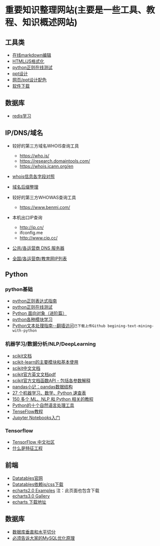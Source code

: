 # 重要知识整理网站(主要是一些工具、教程、知识概述网站)


## 工具类
* [在线markdown编辑](https://www.zybuluo.com/mdeditor)
* [HTML/JS格式化](http://tool.chinaz.com/tools/jsformat.aspx?qq-pf-to=pcqq.c2c)
* [python正则在线测试](http://tool.oschina.net/regex/)
* [ppt设计](https://www.islide.cc/)
* [网页/ppt设计配色](http://tool.c7sky.com/webcolor/#hue_6)
* [软件下载](http://msdn.itellyou.cn)

## 数据库
* [redis学习](http://www.epubit.com.cn/article/200)

## IP/DNS/域名
* 较好的第三方域名WHOIS查询工具
    * https://who.is/
    * https://research.domaintools.com/
    * https://whois.icann.org/en

* [whois信息各字段对照](https://help.aliyun.com/knowledge_detail/35772.html)

* [域名后缀整理](https://publicsuffix.org/list/public_suffix_list.dat)

* 较好的第三方WHOWAS查询工具
    * https://www.benmi.com/

* 本机出口IP查询
    * http://ip.cn/
    * ifconfig.me
    * http://www.cip.cc/

* [公共/各运营商 DNS 服务器](http://ip.cn/dns.html)

* [全国/各运营商/教育网IP列表](http://ip.cn/chnroutes.html)

            

## Python
### python基础
* [python正则表达式指南](http://www.cnblogs.com/huxi/archive/2010/07/04/1771073.html)
* [python正则在线测试](http://tool.oschina.net/regex/)
* [Python 面向对象（进阶篇）](http://mp.weixin.qq.com/s?__biz=MzA4MjEyNTA5Mw==&mid=2652565912&idx=1&sn=1aca0d1fe5c5e1e432b36fc4f17061c1&chksm=8464d9d2b31350c4e8ea606bc0ac9df8c4fb5f11a8ce38204b2dab8dc9ae957a5855d2a75811&mpshare=1&scene=23&srcid=0817agmGUZRPlGeuiBzBg3Rc#rd)
* [python各种模块学习](http://blog.csdn.net/lcyangcss/article/details/7249961)
* [Python文本处理指南--翻墙访问](https://www.gitbook.com/book/datartisan/begining-text-mining-with-python)`已下载上传Github begining-text-mining-with-python`

### 机器学习/数据分析/NLP/DeepLearning
* [scikit文档](http://scikit-learn.org/stable/)
* [scikit-learn的主要模块和基本使用](http://www.jianshu.com/p/1c6efdbce226)
* [scikit中文文档](http://sklearn.apachecn.org/cn/0.19.0/user_guide.html)
* [scikit官方英文文档pdf](http://scikit-learn.org/stable/_downloads/scikit-learn-docs.pdf)
* [scikit官方文档函数API - 包括各参数解释](http://scikit-learn.org/stable/modules/classes.html)
* [pandas小记：pandas数据结构](http://blog.csdn.net/pipisorry/article/details/18010307)
* [27 个机器学习、数学、Python 速查表](http://mp.weixin.qq.com/s?__biz=MzA4MjEyNTA5Mw==&mid=2652565766&idx=1&sn=ae4b10653f95f7de9d7f45b5917dfd44&chksm=8464d94cb313505a99b6b25eda7170bc70b6cadb493143f43e17ac0acafedc3892dfd6cb0075&mpshare=1&scene=23&srcid=0816wSXxVKA2dwMpTZmVwMnA#rd)
* [150 多个 ML、NLP 和 Python 相关的教程](http://mp.weixin.qq.com/s?__biz=MzA4MjEyNTA5Mw==&mid=2652565943&idx=1&sn=66688bb2eb294b424eece6c3a11b4782&chksm=8464d9fdb31350eb99f860262d647232a2e350561507ab5099085140fc4ace4f60d2d755b302&mpshare=1&scene=23&srcid=0817EpOKc1YgdV7kxAT1ogbD#rd)
* [Python的十个自然语言处理工具](https://www.kawabangga.com/posts/1264)
* [TenseFlow教程](http://www.tensorflowjiaocheng.com/)
* [Jupyter Notebooks入门](https://mp.weixin.qq.com/s?__biz=MzA3MzI4MjgzMw==&mid=2650742982&idx=3&sn=ccb0ea6b3f19bf2ee6a8fb2d0c8065dc&chksm=871ae4b8b06d6dae255ccf564976d7b891280061b87f1eb4f38eabfa42597a04c95cdbace4c7&mpshare=1&scene=1&srcid=05301tstxbJ2alzdLUrTM21u#rd)

### Tensorflow
* [TensorFlow 中文社区](http://www.tensorfly.cn/)
* [什么是特征工程](https://www.zhihu.com/question/29316149/answer/110159647)


## 前端
* [Datatables官网](http://datatables.club/)
* [Datatables依赖js/css下载](http://datatables.club/manual/install.html)
* [echarts2.0 Examples](http://echarts.baidu.com/echarts2/doc/example.html) 注：此页面也包含下载
* [echarts3.0 Gallery](http://gallery.echartsjs.com/explore.html#sort=rank~timeframe=all~author=all)
* [echarts 下载地址](http://echarts.baidu.com/)

## 数据库

* [数据库垂直和水平切分](http://blog.csdn.net/holyandyqqqq/article/details/39891215)
* [必须告诉大家的MySQL优化原理](http://blog.jobbole.com/114041/)
